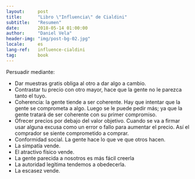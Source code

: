 ```yaml
---
layout:     post
title:      "Libro \"Influencia\" de Cialdini"
subtitle:   "Resumen"
date:       2018-05-14 01:00:00
author:     "Daniel Vela"
header-img: "img/post-bg-02.jpg"
locale:     es
lang-ref:   influence-cialdini
tag:		book
---
```


Persuadir mediante:
- Dar muestras gratis obliga al otro a dar algo a cambio.
- Contrastar tu precio con otro mayor, hace que la gente no le parezca tanto el tuyo.
- Coherencia: la gente tiende a ser coherente. Hay que intentar que la gente se comprometa a algo. Luego se le puede pedir más; ya que la gente tratará de ser coherente con su primer compromiso.
- Ofrecer precios por debajo del valor objetivo. Cuando se va a firmar usar alguna excusa como un error o fallo para aumentar el precio. Así el comprador se siente comprometido a comprar.
- Conformidad social. La gente hace lo que ve que otros hacen.
- La simpatía vende.
- El atractivo físico vende.
- La gente parecida a nosotros es más fácil creerla
- La autoridad legítima tendemos a obedecerla.
- La escasez vende.
